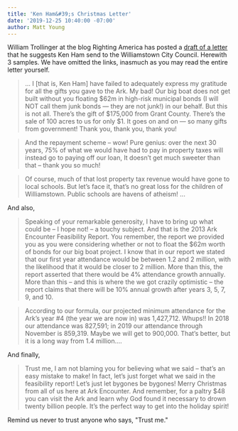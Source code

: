 ```yaml
---
title: 'Ken Ham&#39;s Christmas Letter'
date: '2019-12-25 10:40:00 -07:00'
author: Matt Young
---
```


William Trollinger at the blog Righting America has posted a [draft of a letter](https://rightingamerica.net/ken-hams-christmas-letter/)  that he suggests Ken Ham send to the Williamstown City Council. Herewith 3 samples. We have omitted the links, inasmuch as you may read the entire letter yourself.

>... I [that is, Ken Ham] have failed to adequately express my gratitude for all the gifts you gave to the Ark. My bad! Our big boat does not get built without you floating $62m in high-risk municipal bonds (I will NOT call them junk bonds — they are not junk!) in our behalf. But this is not all. There’s the gift of $175,000 from Grant County. There’s the sale of 100 acres to us for only $1. It goes on and on — so many gifts from government!  Thank you, thank you, thank you!

>And the repayment scheme – wow! Pure genius: over the next 30 years, 75% of what we would have had to pay in property taxes will instead go to paying off our loan, It doesn’t get much sweeter than that – thank you so much!

>Of course, much of that lost property tax revenue would have gone to local schools. But let’s face it, that’s no great loss for the children of Williamstown. Public schools are havens of atheism! ...

And also,

>Speaking of your remarkable generosity, I have to bring up what could be – I hope not! – a touchy subject. And that is the 2013 Ark Encounter Feasibility Report. You remember, the report we provided you as you were considering whether or not to float the $62m worth of bonds for our big boat project. I know that in our report we stated that our first year attendance would be between 1.2 and 2 million, with the likelihood that it would be closer to 2 million. More than this, the report asserted that there would be 4% attendance growth annually. More than this – and this is where the we got crazily optimistic – the report claims that there will be 10% annual growth after years 3, 5, 7, 9, and 10.

>According to our formula, our projected minimum attendance for the Ark’s year #4 (the year we are now in) was 1,427,712. Whups!! In 2018 our attendance was 827,591; in 2019 our attendance through November is 859,319. Maybe we will get to 900,000. That’s better, but it is a long way from 1.4 million....

And finally,

>Trust me, I am not blaming you for believing what we said – that’s an easy mistake to make! In fact, let’s just forget what we said in the feasibility report! Let’s just let bygones be bygones! Merry Christmas from all of us here at Ark Encounter. And remember, for a paltry $48 you can visit the Ark and learn why God found it necessary to drown twenty billion people. It’s the perfect way to get into the holiday spirit!

Remind us never to trust anyone who says, "Trust me."
